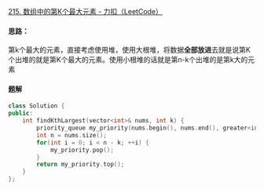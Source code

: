 [215. 数组中的第K个最大元素 - 力扣（LeetCode）](https://leetcode.cn/problems/kth-largest-element-in-an-array/description/)

#### 思路：

第k个最大的元素，直接考虑使用堆，使用大根堆，将数据**全部放进**去就是说第K个出堆的就是第K个最大的元素。使用小根堆的话就是第n-k个出堆的是第k大的元素

#### 题解

```c++
class Solution {
public:
    int findKthLargest(vector<int>& nums, int k) {
        priority_queue my_priority(nums.begin(), nums.end(), greater<int>());
        int n = nums.size();
        for(int i = 0; i < n - k; ++i) {
            my_priority.pop();
        }
        return my_priority.top();
    }
};
```

